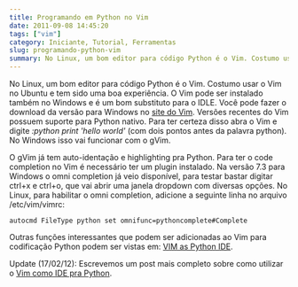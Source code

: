 ```yaml
---
title: Programando em Python no Vim
date: 2011-09-08 14:45:20
tags: ["vim"]
category: Iniciante, Tutorial, Ferramentas
slug: programando-python-vim
summary: No Linux, um bom editor para código Python é o Vim. Costumo usar o Vim no Ubuntu e tem sido uma boa experiência. O Vim pode ser instalado também no Windows e é um bom substituto para o IDLE. Você pode fazer o download da versão para Windows no site do Vim. Versões recentes do Vim possuem suporte para Python nativo.
---
```


No Linux, um bom editor para código Python é o Vim. Costumo usar o Vim no Ubuntu e tem sido uma boa experiência. O Vim pode ser instalado também no Windows e é um bom substituto para o IDLE. Você pode fazer o download da versão para Windows no <a href="http://www.vim.org/download.php#pc">site do Vim</a>. Versões recentes do Vim possuem suporte para Python nativo. Para ter certeza disso abra o Vim e digite *:python print 'hello world'* (com dois pontos antes da palavra python). No Windows isso vai funcionar com o gVim.

O gVim já tem auto-identação e highlighting pra Python. Para ter o code completion no Vim é necessário ter um plugin instalado. Na versão 7.3 para Windows o omni completion já veio disponível, para testar bastar digitar ctrl+x e ctrl+o, que vai abrir uma janela dropdown com diversas opções. No Linux, para habilitar o omni completion, adicione a seguinte linha no arquivo /etc/vim/vimrc:

    autocmd FileType python set omnifunc=pythoncomplete#Complete

Outras funções interessantes que podem ser adicionadas ao Vim para codificação Python podem ser vistas em: [VIM as Python IDE](http://blog.dispatched.ch/2009/05/24/vim-as-python-ide/).

Update (17/02/12): Escrevemos  um post mais completo sobre como utilizar o [Vim como IDE pra Python](http://www.pythonize.org/tornando-o-vim-uma-ide-amigavel-pra-python/).
